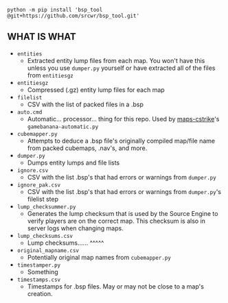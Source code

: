 `python -m pip install 'bsp_tool @git+https://github.com/srcwr/bsp_tool.git'`

## WHAT IS WHAT
- `entities`
	- Extracted entity lump files from each map. You won't have this unless you use `dumper.py` yourself or have extracted all of the files from `entitiesgz`
- `entitiesgz`
	- Compressed (.gz) entity lump files for each map
- `filelist`
	- CSV with the list of packed files in a .bsp
- `auto.cmd`
	- Automatic... processor... thing for this repo. Used by [maps-cstrike](https://github.com/srcwr/maps-cstrike)'s `gamebanana-automatic.py`
- `cubemapper.py`
	- Attempts to deduce a .bsp file's originally compiled map/file name from packed cubemaps, .nav's, and more.
- `dumper.py`
	- Dumps entity lumps and file lists
- `ignore.csv`
	- CSV with the list .bsp's that had errors or warnings from `dumper.py`
- `ignore_pak.csv`
	- CSV with the list .bsp's that had errors or warnings from `dumper.py`'s filelist step
- `lump_checksummer.py`
	- Generates the lump checksum that is used by the Source Engine to verify players are on the correct map. This checksum is also in server logs when changing maps.
- `lump_checksums.csv`
	- Lump checksums...... ^^^^^
- `original_mapname.csv`
	- Potentially original map names from `cubemapper.py`
- `timestamper.py`
	- Something
- `timestamps.csv`
	- Timestamps for .bsp files. May or may not be close to a map's creation.
